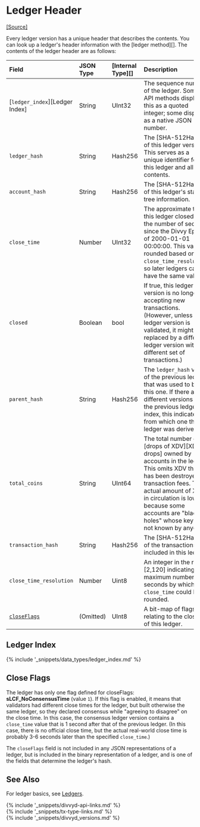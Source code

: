 # Ledger Header
[[Source]<br>](https://github.com/xdv/divvyd/blob/master/src/divvy/ledger/ReadView.h#L71 "Source")

Every ledger version has a unique header that describes the contents. You can look up a ledger's header information with the [ledger method][]. The contents of the ledger header are as follows:

| Field                          | JSON Type | [Internal Type][] | Description |
|:-------------------------------|:----------|:------------------|:------------|
| [`ledger_index`][Ledger Index] | String    | UInt32            | The sequence number of the ledger. Some API methods display this as a quoted integer; some display it as a native JSON number. |
| `ledger_hash`                  | String    | Hash256           | The [SHA-512Half][] of this ledger version. This serves as a unique identifier for this ledger and all its contents. |
| `account_hash`                 | String    | Hash256           | The [SHA-512Half][] of this ledger's state tree information. |
| `close_time`                   | Number    | UInt32            | The approximate time this ledger closed, as the number of seconds since the Divvy Epoch of 2000-01-01 00:00:00. This value is rounded based on the `close_time_resolution`, so later ledgers can have the same value. |
| `closed`                       | Boolean   | bool              | If true, this ledger version is no longer accepting new transactions. (However, unless this ledger version is validated, it might be replaced by a different ledger version with a different set of transactions.) |
| `parent_hash`                  | String    | Hash256           | The `ledger_hash` value of the previous ledger that was used to build this one. If there are different versions of the previous ledger index, this indicates from which one the ledger was derived. |
| `total_coins`                  | String    | UInt64            | The total number of [drops of XDV][XDV, in drops] owned by accounts in the ledger. This omits XDV that has been destroyed by transaction fees. The actual amount of XDV in circulation is lower because some accounts are "black holes" whose keys are not known by anyone. |
| `transaction_hash`             | String    | Hash256           | The [SHA-512Half][] of the transactions included in this ledger. |
| `close_time_resolution`        | Number    | Uint8             | An integer in the range \[2,120\] indicating the maximum number of seconds by which the `close_time` could be rounded. |
| [`closeFlags`](#close-flags)   | (Omitted) | UInt8             | A bit-map of flags relating to the closing of this ledger. |


## Ledger Index
{% include '_snippets/data_types/ledger_index.md' %}
<!--{#_ #}-->


## Close Flags

The ledger has only one flag defined for closeFlags: **sLCF_NoConsensusTime** (value `1`). If this flag is enabled, it means that validators had different close times for the ledger, but built otherwise the same ledger, so they declared consensus while "agreeing to disagree" on the close time. In this case, the consensus ledger version contains a `close_time` value that is 1 second after that of the previous ledger. (In this case, there is no official close time, but the actual real-world close time is probably 3-6 seconds later than the specified `close_time`.)

The `closeFlags` field is not included in any JSON representations of a ledger, but is included in the binary representation of a ledger, and is one of the fields that determine the ledger's hash.


## See Also

For ledger basics, see [Ledgers](ledgers.html).


<!--{# common link defs #}-->
{% include '_snippets/divvyd-api-links.md' %}			
{% include '_snippets/tx-type-links.md' %}			
{% include '_snippets/divvyd_versions.md' %}
